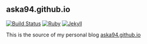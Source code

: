 ## aska94.github.io

[![Build Status](https://travis-ci.org/aska94/aska94.github.io.svg?branch=source)](https://travis-ci.org/aska94/aska94.github.io)
[![Ruby](https://img.shields.io/badge/ruby-2.3.3-blue.svg?style=flat)](http://travis-ci.org/aska94/aska94.github.io)
[![Jekyll](https://img.shields.io/badge/jekyll-3.3.1-blue.svg?style=flat)](https://travis-ci.org/aska94/aska94.github.io)

This is the source of my personal blog [aska94.github.io](https://aska94.github.io)